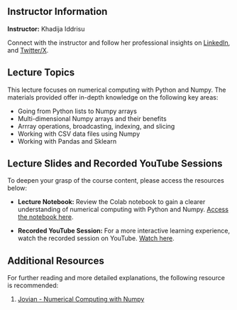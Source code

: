 ## Instructor Information

**Instructor:** Khadija Iddrisu

Connect with the instructor and follow her professional insights on [LinkedIn](https://ie.linkedin.com/in/iddrisu-khadija), and [Twitter/X](https://twitter.com/iddrisukhadija4).

## Lecture Topics
This lecture focuses on numerical computing with Python and Numpy. The materials provided offer in-depth knowledge on the following key areas:

- Going from Python lists to Numpy arrays
- Multi-dimensional Numpy arrays and their benefits
- Arrray operations, broadcasting, indexing, and slicing
- Working with CSV data files using Numpy
- Working with Pandas and Sklearn



## Lecture Slides and Recorded YouTube Sessions

To deepen your grasp of the course content, please access the resources below:

- **Lecture Notebook:** Review the Colab notebook to gain a clearer understanding of numerical computing with Python and Numpy. [Access the notebook here](https://colab.research.google.com/drive/10WggieiU_AZ7Is7mQJu2uoaPtqX2tdwF).

- **Recorded YouTube Session:** For a more interactive learning experience, watch the recorded session on YouTube. [Watch here](https://www.youtube.com/live/X21ONcMEhGg).


## Additional Resources
For further reading and more detailed explanations, the following resource is recommended:
1. [Jovian - Numerical Computing with Numpy](https://jovian.com/aakashns/python-numerical-computing-with-numpy)